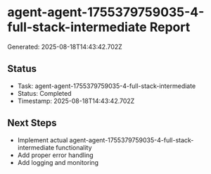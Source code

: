 # agent-agent-1755379759035-4-full-stack-intermediate Report

Generated: 2025-08-18T14:43:42.702Z

## Status
- Task: agent-agent-1755379759035-4-full-stack-intermediate
- Status: Completed
- Timestamp: 2025-08-18T14:43:42.702Z

## Next Steps
- Implement actual agent-agent-1755379759035-4-full-stack-intermediate functionality
- Add proper error handling
- Add logging and monitoring
